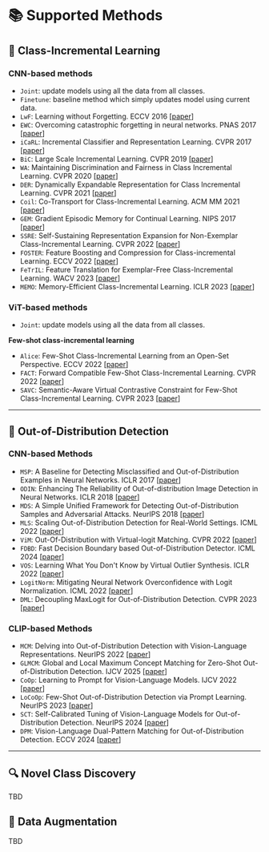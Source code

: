 <!-- ## Support Methods for OpenHAIV

### Class-incremental learning

- `Joint`: update models using all the data from all classes.
- `Finetune`: baseline method which simply update model using current data.
- `LwF`: Learning without Forgetting. ECCV2016 [[paper](https://arxiv.org/abs/1606.09282)]
-  `EWC`: Overcoming catastrophic forgetting in neural networks. PNAS 2017 [[paper](https://arxiv.org/abs/1612.00796)]
-  `iCaRL`: Incremental Classifier and Representation Learning. CVPR 2017 [[paper](https://arxiv.org/abs/1611.07725)]
-  `BiC`: Large Scale Incremental Learning. CVPR 2019 [[paper](https://arxiv.org/abs/1905.13260)]
-  `WA`: Maintaining Discrimination and Fairness in Class Incremental Learning. CVPR 2020 [[paper](https://arxiv.org/abs/1911.07053)]
-  `DER`: DER: Dynamically Expandable Representation for Class Incremental Learning. CVPR 2021 [[paper](https://arxiv.org/abs/2103.16788)]
-  `Coil`: Co-Transport for Class-Incremental Learning. ACM MM 2021 [[paper](https://arxiv.org/abs/2107.12654)]
- `FOSTER`: Feature Boosting and Compression for Class-incremental Learning. ECCV 2022 [[paper](https://arxiv.org/abs/2204.04662)]
-  `SSRE`: Self-Sustaining Representation Expansion for Non-Exemplar Class-Incremental Learning. CVPR2022 [[paper](https://arxiv.org/abs/2203.06359)]
- `FeTrIL`: Feature Translation for Exemplar-Free Class-Incremental Learning. WACV2023 [[paper](https://arxiv.org/abs/2211.13131)]
-  `MEMO`: A Model or 603 Exemplars: Towards Memory-Efficient Class-Incremental Learning. ICLR 2023 Spotlight [[paper](https://openreview.net/forum?id=S07feAlQHgM)]

### Out-of-Distribution Detection
#### Unimodal Methods
- `MSP`: A Baseline for Detecting Misclassified and Out-of-Distribution Examples in Neural Networks. ICLR 2017 [[paper](https://arxiv.org/abs/1610.02136)]
- `MDS`: A Simple Unified Framework for Detecting Out-of-Distribution Samples and Adversarial Attacks. NeurIPS 2018 [[paper](https://arxiv.org/abs/1807.03888)]
- `MLS`: Scaling Out-of-Distribution Detection for Real-World Settings. ICML 2022 [[paper](https://arxiv.org/abs/1911.11132)]
- `vim`: ViM: Out-Of-Distribution with Virtual-logit Matching. CVPR 2022 [[paper](https://arxiv.org/abs/2203.10807)]
- `DML`: Decoupling MaxLogit for Out-of-Distribution Detection. CVPR 2023 [[paper](https://openaccess.thecvf.com/content/CVPR2023/papers/Zhang_Decoupling_MaxLogit_for_Out-of-Distribution_Detection_CVPR_2023_paper.pdf)]
- `ODIN`: Enhancing The Reliability of Out-of-distribution Image Detection in Neural Networks. ICLR 2018 [[paper](https://arxiv.org/abs/1706.02690)]
- `FDBD`: Fast Decision Boundary based Out-of-Distribution Detector. ICML 2024 [[paper](https://arxiv.org/abs/2312.11536)]
- `ASH`: . [[paper]()]
- `CIDER`: . [[paper]()]
- `CSI`: . [[paper]()]
- `GODIN`: . [[paper]()]
- `MCP`: . [[paper]()]
- `OpenMax`: . [[paper]()]
- `MCD`: . [[paper]()]
- `NPOS`: . [[paper]()]
- `React`: . [[paper]()]
#### CLIP-based Methods
- `MCM`: Delving into Out-of-Distribution Detection with Vision-Language Representations. NeurIPS 2022[[paper](https://arxiv.org/abs/2211.13445)]
- `NegLabel`: Negative Label Guided OOD Detection with Pretrained Vision-Language Models. ICLR 2024[[paper](https://arxiv.org/abs/2403.20078)]
- `CoOp`: Learning to Prompt for Vision-Language Models. IJCV 2022[[paper](https://arxiv.org/abs/2109.01134)]
- `LoCoOp`: LoCoOp: Few-Shot Out-of-Distribution Detection via Prompt Learning. NeurIPS 2023[[paper](https://arxiv.org/abs/2306.01293)]
- `SCT`: Self-Calibrated Tuning of Vision-Language Models for Out-of-Distribution Detection. NeurIPS 2024[[paper](https://arxiv.org/abs/2411.03359)]
- `Maple`: MaPLe: Multi-modal Prompt Learning. CVPR 2023[[paper](https://arxiv.org/abs/2210.03117)]
- `DPM`: Vision-Language Dual-Pattern Matching for Out-of-Distribution Detection. ECCV 2024[[paper](https://www.ecva.net/papers/eccv_2024/papers_ECCV/papers/11399.pdf)]
- `Tip-Adapter`: Tip-Adapter: Training-free CLIP-Adapter for Better Vision-Language Modeling. ECCV 2022[[paper](https://arxiv.org/abs/2111.03930)]
- `NegPrompt`: Learning Transferable Negative Prompts for Out-of-Distribution Detection. CVPR 2024[[paper](https://arxiv.org/abs/2404.03248)]

- `GL-MCM`: GL-MCM: Global and Local Maximum Concept Matching for Zero-Shot Out-of-Distribution Detection. IJCV 2025 [[paper](https://arxiv.org/abs/2304.04521)]

### Few-shot class-incremental learning
- `Alice`: Few-Shot Class-Incremental Learning from an Open-Set Perspective. ECCV 2022 [[paper](https://arxiv.org/abs/2208.00147)]
- `FACT`: Forward Compatible Few-Shot Class-Incremental Learning. CVPR 2022 [[paper](https://arxiv.org/abs/2203.06953)]
- `SAVC`: Learning with Fantasy: Semantic-Aware Virtual Contrastive Constraint for Few-Shot Class-Incremental Learning. CVPR 2023 [[paper](https://arxiv.org/abs/2304.00426)] -->

# 📚 Supported Methods

## 🌱 Class-Incremental Learning

### **CNN-based methods**

- `Joint`: update models using all the data from all classes.
- `Finetune`: baseline method which simply updates model using current data.
- `LwF`: Learning without Forgetting. ECCV 2016 [[paper](https://arxiv.org/abs/1606.09282)]
- `EWC`: Overcoming catastrophic forgetting in neural networks. PNAS 2017 [[paper](https://arxiv.org/abs/1612.00796)]
- `iCaRL`: Incremental Classifier and Representation Learning. CVPR 2017 [[paper](https://arxiv.org/abs/1611.07725)]
- `BiC`: Large Scale Incremental Learning. CVPR 2019 [[paper](https://arxiv.org/abs/1905.13260)]
- `WA`: Maintaining Discrimination and Fairness in Class Incremental Learning. CVPR 2020 [[paper](https://arxiv.org/abs/1911.07053)]
- `DER`: Dynamically Expandable Representation for Class Incremental Learning. CVPR 2021 [[paper](https://arxiv.org/abs/2103.16788)]
- `Coil`: Co-Transport for Class-Incremental Learning. ACM MM 2021 [[paper](https://arxiv.org/abs/2107.12654)]
- `GEM`: Gradient Episodic Memory for Continual Learning. NIPS 2017 [[paper](https://arxiv.org/abs/1706.08840)]
- `SSRE`: Self-Sustaining Representation Expansion for Non-Exemplar Class-Incremental Learning. CVPR 2022 [[paper](https://arxiv.org/abs/2203.06359)]
- `FOSTER`: Feature Boosting and Compression for Class-incremental Learning. ECCV 2022 [[paper](https://arxiv.org/abs/2204.04662)]
- `FeTrIL`: Feature Translation for Exemplar-Free Class-Incremental Learning. WACV 2023 [[paper](https://arxiv.org/abs/2211.13131)]
- `MEMO`: Memory-Efficient Class-Incremental Learning. ICLR 2023 [[paper](https://openreview.net/forum?id=S07feAlQHgM)]

### **ViT-based methods**

- `Joint`: update models using all the data from all classes.

<!-- **CLIP-based methods**

- `Joint`: update models using all the data from all classes. -->

**Few-shot class-incremental learning**

- `Alice`: Few-Shot Class-Incremental Learning from an Open-Set Perspective. ECCV 2022 [[paper](https://arxiv.org/abs/2208.00147)]
- `FACT`: Forward Compatible Few-Shot Class-Incremental Learning. CVPR 2022 [[paper](https://arxiv.org/abs/2203.06953)]
- `SAVC`: Semantic-Aware Virtual Contrastive Constraint for Few-Shot Class-Incremental Learning. CVPR 2023 [[paper](https://arxiv.org/abs/2304.00426)]

---

## 🚨 Out-of-Distribution Detection

### **CNN-based Methods**

- `MSP`: A Baseline for Detecting Misclassified and Out-of-Distribution Examples in Neural Networks. ICLR 2017 [[paper](https://arxiv.org/abs/1610.02136)]
- `ODIN`: Enhancing The Reliability of Out-of-distribution Image Detection in Neural Networks. ICLR 2018 [[paper](https://arxiv.org/abs/1706.02690)]
- `MDS`: A Simple Unified Framework for Detecting Out-of-Distribution Samples and Adversarial Attacks. NeurIPS 2018 [[paper](https://arxiv.org/abs/1807.03888)]
- `MLS`: Scaling Out-of-Distribution Detection for Real-World Settings. ICML 2022 [[paper](https://arxiv.org/abs/1911.11132)]
- `ViM`: Out-Of-Distribution with Virtual-logit Matching. CVPR 2022 [[paper](https://arxiv.org/abs/2203.10807)]
- `FDBD`: Fast Decision Boundary based Out-of-Distribution Detector. ICML 2024 [[paper](https://arxiv.org/abs/2312.11536)]
- `VOS`: Learning What You Don't Know by Virtual Outlier Synthesis. ICLR 2022 [[paper](https://arxiv.org/abs/2202.01197)]
- `LogitNorm`: Mitigating Neural Network Overconfidence with Logit Normalization. ICML 2022 [[paper](https://arxiv.org/abs/2205.09310)]
- `DML`: Decoupling MaxLogit for Out-of-Distribution Detection. CVPR 2023 [[paper](https://openaccess.thecvf.com/content/CVPR2023/papers/Zhang_Decoupling_MaxLogit_for_Out-of-Distribution_Detection_CVPR_2023_paper.pdf)]

### **CLIP-based Methods**

- `MCM`: Delving into Out-of-Distribution Detection with Vision-Language Representations. NeurIPS 2022 [[paper](https://arxiv.org/abs/2211.13445)]
- `GLMCM`: Global and Local Maximum Concept Matching for Zero-Shot Out-of-Distribution Detection. IJCV 2025 [[paper](https://arxiv.org/abs/2304.04521)]
- `CoOp`: Learning to Prompt for Vision-Language Models. IJCV 2022 [[paper](https://arxiv.org/abs/2109.01134)]
- `LoCoOp`: Few-Shot Out-of-Distribution Detection via Prompt Learning. NeurIPS 2023 [[paper](https://arxiv.org/abs/2306.01293)]
- `SCT`: Self-Calibrated Tuning of Vision-Language Models for Out-of-Distribution Detection. NeurIPS 2024 [[paper](https://arxiv.org/abs/2411.03359)]
- `DPM`: Vision-Language Dual-Pattern Matching for Out-of-Distribution Detection. ECCV 2024 [[paper](https://www.ecva.net/papers/eccv_2024/papers_ECCV/papers/11399.pdf)]

---

## 🔍 Novel Class Discovery

TBD

## 🧬 Data Augmentation

TBD
